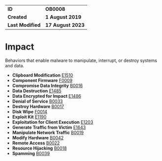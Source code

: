 <table>
<tr>
<td><b>ID</b></td>
<td><b>OB0008</b></td>
</tr>
<td><b>Created</b></td>
<td><b>1 August 2019</b></td>
</tr>
<tr>
<td><b>Last Modified</b></td>
<td><b>17 August 2023</b></td>
</tr>
</table>


# Impact

Behaviors that enable malware to manipulate, interrupt, or destroy systems and data. 

* **Clipboard Modification** [E1510](../impact/clipboard-modification.md)
* **Component Firmware** [F0009](../persistence/component-firmware.md)
* **Compromise Data Integrity** [B0016](../impact/compromise-data-integrity.md)
* **Data Destruction** [E1485](../impact/data-destruction.md)
* **Data Encrypted for Impact** [E1486](../impact/data-encrypted-for-impact.md)
* **Denial of Service** [B0033](../impact/denial-of-service.md)
* **Destroy Hardware** [B0017](../impact/destroy-hardware.md)
* **Disk Wipe** [F0014](../impact/disk-wipe.md)
* **Exploit Kit** [E1190](../impact/exploit-kit.md)
* **Exploitation for Client Execution** [E1203](../execution/exploitation-for-client-execution.md)
* **Generate Traffic from Victim** [E1643](../impact/generate-traffic-from-victim.md)
* **Manipulate Network Traffic** [B0019](../impact/manipulate-network-traffic.md)
* **Modify Hardware** [B0042](../impact/modify-hardware.md)	
* **Remote Access** [B0022](../impact/remote-access.md)
* **Resource Hijacking** [B0018](../impact/resource-hijacking.md)
* **Spamming** [B0039](../impact/spamming.md)

